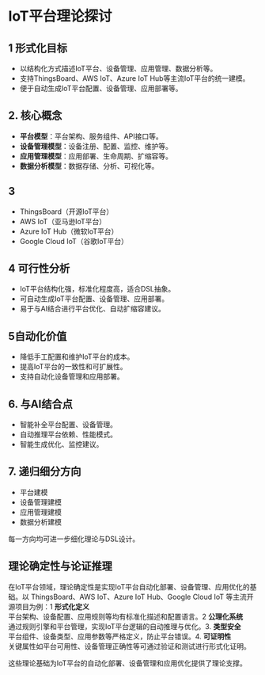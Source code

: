 # IoT平台理论探讨

## 1 形式化目标

- 以结构化方式描述IoT平台、设备管理、应用管理、数据分析等。
- 支持ThingsBoard、AWS IoT、Azure IoT Hub等主流IoT平台的统一建模。
- 便于自动生成IoT平台配置、设备管理、应用部署等。

## 2. 核心概念

- **平台模型**：平台架构、服务组件、API接口等。
- **设备管理模型**：设备注册、配置、监控、维护等。
- **应用管理模型**：应用部署、生命周期、扩缩容等。
- **数据分析模型**：数据存储、分析、可视化等。

## 3

- ThingsBoard（开源IoT平台）
- AWS IoT（亚马逊IoT平台）
- Azure IoT Hub（微软IoT平台）
- Google Cloud IoT（谷歌IoT平台）

## 4 可行性分析

- IoT平台结构化强，标准化程度高，适合DSL抽象。
- 可自动生成IoT平台配置、设备管理、应用部署。
- 易于与AI结合进行平台优化、自动扩缩容建议。

## 5自动化价值

- 降低手工配置和维护IoT平台的成本。
- 提高IoT平台的一致性和可扩展性。
- 支持自动化设备管理和应用部署。

## 6. 与AI结合点

- 智能补全平台配置、设备管理。
- 自动推理平台依赖、性能模式。
- 智能生成优化、监控建议。

## 7. 递归细分方向

- 平台建模
- 设备管理建模
- 应用管理建模
- 数据分析建模

每一方向均可进一步细化理论与DSL设计。

## 理论确定性与论证推理

在IoT平台领域，理论确定性是实现IoT平台自动化部署、设备管理、应用优化的基础。以 ThingsBoard、AWS IoT、Azure IoT Hub、Google Cloud IoT 等主流开源项目为例：1 **形式化定义**  
   平台架构、设备配置、应用规则等均有标准化描述和配置语言。2 **公理化系统**  
   通过规则引擎和平台管理，实现IoT平台逻辑的自动推理与优化。3. **类型安全**  
   平台组件、设备类型、应用参数等严格定义，防止平台错误。4. **可证明性**  
   关键属性如平台可用性、设备管理正确性等可通过验证和测试进行形式化证明。

这些理论基础为IoT平台的自动化部署、设备管理和应用优化提供了理论支撑。
